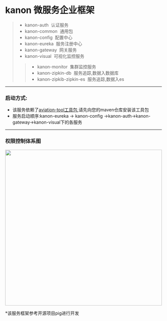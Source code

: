 # kanon 微服务企业框架
>* kanon-auth&nbsp;&nbsp;认证服务
>* kanon-common&nbsp;&nbsp;通用包
>* kanon-config&nbsp;&nbsp;配置中心
>* kanon-eureka&nbsp;&nbsp;服务注册中心
>* kanon-gateway&nbsp;&nbsp;网关服务
>* kanon-visual&nbsp;&nbsp;可视化监控服务
>>* kanon-monitor&nbsp;&nbsp;集群监控服务
>>* kanon-zipkin-db&nbsp;&nbsp;服务追踪,数据入数据库
>>* kanon-zipkib-zipkin-es&nbsp;&nbsp;服务追踪,数据入es
---
 ### 启动方式:
 * 该服务依赖了[aviation-tool工具包](https://github.com/434713950/aviation-tool.git),请先向您的maven仓库安装该工具包
 * 服务启动顺序:kanon-eureka -> kanon-config ->kanon-auth->kanon-gateway->kanon-visual下的各服务
---
### 权限控制体系图
<img src="src/images/auth.jpg" width=100% height="500">

*该服务框架参考开源项目pig进行开发
